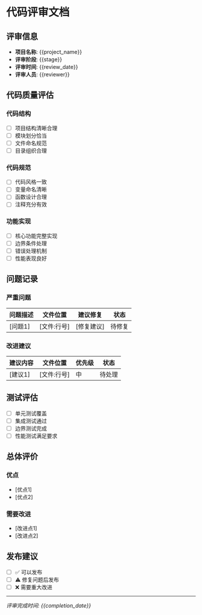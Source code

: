 # 代码评审文档

## 评审信息
- **项目名称**: {{project_name}}
- **评审阶段**: {{stage}}
- **评审时间**: {{review_date}}
- **评审人员**: {{reviewer}}

## 代码质量评估

### 代码结构
- [ ] 项目结构清晰合理
- [ ] 模块划分恰当
- [ ] 文件命名规范
- [ ] 目录组织合理

### 代码规范
- [ ] 代码风格一致
- [ ] 变量命名清晰
- [ ] 函数设计合理
- [ ] 注释充分有效

### 功能实现
- [ ] 核心功能完整实现
- [ ] 边界条件处理
- [ ] 错误处理机制
- [ ] 性能表现良好

## 问题记录

### 严重问题
| 问题描述 | 文件位置 | 建议修复 | 状态 |
|---------|---------|---------|------|
| [问题1] | [文件:行号] | [修复建议] | 待修复 |

### 改进建议
| 建议内容 | 文件位置 | 优先级 | 状态 |
|---------|---------|-------|------|
| [建议1] | [文件:行号] | 中 | 待处理 |

## 测试评估
- [ ] 单元测试覆盖
- [ ] 集成测试通过
- [ ] 边界测试完成
- [ ] 性能测试满足要求

## 总体评价
### 优点
- [优点1]
- [优点2]

### 需要改进
- [改进点1]
- [改进点2]

## 发布建议
- [ ] ✅ 可以发布
- [ ] ⚠️ 修复问题后发布
- [ ] ❌ 需要重大改进

---
*评审完成时间: {{completion_date}}*